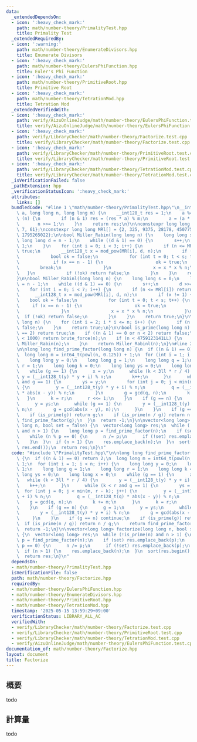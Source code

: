 ```yaml
---
data:
  _extendedDependsOn:
  - icon: ':heavy_check_mark:'
    path: math/number-theory/PrimalityTest.hpp
    title: Primality Test
  _extendedRequiredBy:
  - icon: ':warning:'
    path: math/number-theory/EnumerateDivisors.hpp
    title: Enumerate Divisors
  - icon: ':heavy_check_mark:'
    path: math/number-theory/EulersPhiFunction.hpp
    title: Euler's Phi Function
  - icon: ':heavy_check_mark:'
    path: math/number-theory/PrimitiveRoot.hpp
    title: Primitive Root
  - icon: ':heavy_check_mark:'
    path: math/number-theory/TetrationMod.hpp
    title: Tetration Mod
  _extendedVerifiedWith:
  - icon: ':heavy_check_mark:'
    path: verify/AizuOnlineJudge/math/number-theory/EulersPhiFunction.test.cpp
    title: verify/AizuOnlineJudge/math/number-theory/EulersPhiFunction.test.cpp
  - icon: ':heavy_check_mark:'
    path: verify/LibraryChecker/math/number-theory/Factorize.test.cpp
    title: verify/LibraryChecker/math/number-theory/Factorize.test.cpp
  - icon: ':heavy_check_mark:'
    path: verify/LibraryChecker/math/number-theory/PrimitiveRoot.test.cpp
    title: verify/LibraryChecker/math/number-theory/PrimitiveRoot.test.cpp
  - icon: ':heavy_check_mark:'
    path: verify/LibraryChecker/math/number-theory/TetrationMod.test.cpp
    title: verify/LibraryChecker/math/number-theory/TetrationMod.test.cpp
  _isVerificationFailed: false
  _pathExtension: hpp
  _verificationStatusIcon: ':heavy_check_mark:'
  attributes:
    links: []
  bundledCode: "#line 1 \"math/number-theory/PrimalityTest.hpp\"\n__int128_t mod_pow(__int128_t\
    \ a, long long n, long long m) {\n    __int128_t res = 1;\n    a %= m;\n    while\
    \ (n) {\n        if (n & 1) res = (res * a) % m;\n        a = (a * a) % m;\n \
    \       n >>= 1;\n    }\n    return res;\n}\n\nconstexpr long long MR[] = {2,\
    \ 7, 61};\nconstexpr long long MRl[] = {2, 325, 9375, 28178, 450775, 9780504,\
    \ 1795265022};\n\nbool Miller_Rabin(long long n) {\n    long long s = 0;\n   \
    \ long long d = n - 1;\n    while ((d & 1) == 0) {\n        s++;\n        d >>=\
    \ 1;\n    }\n    for (int i = 0; i < 3; i++) {\n        if (n <= MR[i]) return\
    \ true;\n        __int128_t x = mod_pow(MR[i], d, n);\n        if (x != 1) {\n\
    \            bool ok = false;\n            for (int t = 0; t < s; t++) {\n   \
    \             if (x == n - 1) {\n                    ok = true;\n            \
    \        break;\n                }\n                x = x * x % n;\n         \
    \   }\n            if (!ok) return false;\n        }\n    }\n    return true;\n\
    }\n\nbool Miller_Rabinl(long long n) {\n    long long s = 0;\n    long long d\
    \ = n - 1;\n    while ((d & 1) == 0) {\n        s++;\n        d >>= 1;\n    }\n\
    \    for (int i = 0; i < 7; i++) {\n        if (n <= MRl[i]) return true;\n  \
    \      __int128_t x = mod_pow(MRl[i], d, n);\n        if (x != 1) {\n        \
    \    bool ok = false;\n            for (int t = 0; t < s; t++) {\n           \
    \     if (x == n - 1) {\n                    ok = true;\n                    break;\n\
    \                }\n                x = x * x % n;\n            }\n          \
    \  if (!ok) return false;\n        }\n    }\n    return true;\n}\n\nbool brute_force(long\
    \ long n) {\n    for (int i = 2; i * i <= n; i++) {\n        if (n % i == 0) return\
    \ false;\n    }\n    return true;\n}\n\nbool is_prime(long long n) {\n    if (n\
    \ == 2) return true;\n    if ((n & 1) == 0 or n < 2) return false;\n    if (n\
    \ < 1000) return brute_force(n);\n    if (n < 4759123141LL) {\n        return\
    \ Miller_Rabin(n);\n    }\n    return Miller_Rabinl(n);\n}\n#line 2 \"math/number-theory/Factorize.hpp\"\
    \n\nlong long find_prime_factor(long long n) {\n  if ((n & 1) == 0) return 2;\n\
    \  long long m = int64_t(powl(n, 0.125)) + 1;\n  for (int i = 1; i < n; i++) {\n\
    \    long long y = 0;\n    long long g = 1;\n    long long q = 1;\n    long long\
    \ r = 1;\n    long long k = 0;\n    long long ys = 0;\n    long long x = 0;\n\
    \    while (g == 1) {\n      x = y;\n      while (k < 3ll * r / 4) {\n       \
    \ y = (__int128_t(y) * y + i) % n;\n        k++;\n      }\n      while (k < r\
    \ and g == 1) {\n        ys = y;\n        for (int j = 0; j < min(m, r - k); j++)\
    \ {\n          y = (__int128_t(y) * y + i) % n;\n          q = (__int128_t(q)\
    \ * abs(x - y)) % n;\n        }\n        g = gcd(q, n);\n        k += m;\n   \
    \   }\n      k = r;\n      r <<= 1;\n    }\n    if (g == n) {\n      g = 1;\n\
    \      y = ys;\n      while (g == 1) {\n        y = (__int128_t(y) * y + i) %\
    \ n;\n        g = gcd(abs(x - y), n);\n      }\n    }\n    if (g == n) continue;\n\
    \    if (is_prime(g)) return g;\n    if (is_prime(n / g)) return n / g;\n    return\
    \ find_prime_factor(g);\n  }\n  return -1;\n}\n\nvector<long long> factorize(long\
    \ long n, bool set = false) {\n  vector<long long> res;\n  while (!is_prime(n)\
    \ and n > 1) {\n    long long p = find_prime_factor(n);\n    if (set) res.emplace_back(p);\n\
    \    while (n % p == 0) {\n      n /= p;\n      if (!set) res.emplace_back(p);\n\
    \    }\n  }\n  if (n > 1) {\n    res.emplace_back(n);\n  }\n  sort(res.begin(),\
    \ res.end());\n  return res;\n}\n"
  code: "#include \"PrimalityTest.hpp\"\n\nlong long find_prime_factor(long long n)\
    \ {\n  if ((n & 1) == 0) return 2;\n  long long m = int64_t(powl(n, 0.125)) +\
    \ 1;\n  for (int i = 1; i < n; i++) {\n    long long y = 0;\n    long long g =\
    \ 1;\n    long long q = 1;\n    long long r = 1;\n    long long k = 0;\n    long\
    \ long ys = 0;\n    long long x = 0;\n    while (g == 1) {\n      x = y;\n   \
    \   while (k < 3ll * r / 4) {\n        y = (__int128_t(y) * y + i) % n;\n    \
    \    k++;\n      }\n      while (k < r and g == 1) {\n        ys = y;\n      \
    \  for (int j = 0; j < min(m, r - k); j++) {\n          y = (__int128_t(y) * y\
    \ + i) % n;\n          q = (__int128_t(q) * abs(x - y)) % n;\n        }\n    \
    \    g = gcd(q, n);\n        k += m;\n      }\n      k = r;\n      r <<= 1;\n\
    \    }\n    if (g == n) {\n      g = 1;\n      y = ys;\n      while (g == 1) {\n\
    \        y = (__int128_t(y) * y + i) % n;\n        g = gcd(abs(x - y), n);\n \
    \     }\n    }\n    if (g == n) continue;\n    if (is_prime(g)) return g;\n  \
    \  if (is_prime(n / g)) return n / g;\n    return find_prime_factor(g);\n  }\n\
    \  return -1;\n}\n\nvector<long long> factorize(long long n, bool set = false)\
    \ {\n  vector<long long> res;\n  while (!is_prime(n) and n > 1) {\n    long long\
    \ p = find_prime_factor(n);\n    if (set) res.emplace_back(p);\n    while (n %\
    \ p == 0) {\n      n /= p;\n      if (!set) res.emplace_back(p);\n    }\n  }\n\
    \  if (n > 1) {\n    res.emplace_back(n);\n  }\n  sort(res.begin(), res.end());\n\
    \  return res;\n}\n"
  dependsOn:
  - math/number-theory/PrimalityTest.hpp
  isVerificationFile: false
  path: math/number-theory/Factorize.hpp
  requiredBy:
  - math/number-theory/EulersPhiFunction.hpp
  - math/number-theory/EnumerateDivisors.hpp
  - math/number-theory/PrimitiveRoot.hpp
  - math/number-theory/TetrationMod.hpp
  timestamp: '2025-05-15 13:59:29+09:00'
  verificationStatus: LIBRARY_ALL_AC
  verifiedWith:
  - verify/LibraryChecker/math/number-theory/Factorize.test.cpp
  - verify/LibraryChecker/math/number-theory/PrimitiveRoot.test.cpp
  - verify/LibraryChecker/math/number-theory/TetrationMod.test.cpp
  - verify/AizuOnlineJudge/math/number-theory/EulersPhiFunction.test.cpp
documentation_of: math/number-theory/Factorize.hpp
layout: document
title: Factorize
---
```


## 概要

todo

## 計算量
todo